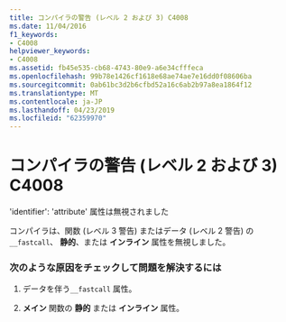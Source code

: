```yaml
---
title: コンパイラの警告 (レベル 2 および 3) C4008
ms.date: 11/04/2016
f1_keywords:
- C4008
helpviewer_keywords:
- C4008
ms.assetid: fb45e535-cb68-4743-80e9-a6e34cfffeca
ms.openlocfilehash: 99b78e1426cf1618e68ae74ae7e16dd0f08606ba
ms.sourcegitcommit: 0ab61bc3d2b6cfbd52a16c6ab2b97a8ea1864f12
ms.translationtype: MT
ms.contentlocale: ja-JP
ms.lasthandoff: 04/23/2019
ms.locfileid: "62359970"
---
```

# <a name="compiler-warning-levels-2-and-3-c4008"></a>コンパイラの警告 (レベル 2 および 3) C4008

'identifier': 'attribute' 属性は無視されました

コンパイラは、関数 (レベル 3 警告) またはデータ (レベル 2 警告) の `__fastcall`、 **静的**、または **インライン** 属性を無視しました。

### <a name="to-fix-by-checking-the-following-possible-causes"></a>次のような原因をチェックして問題を解決するには

1. データを伴う`__fastcall` 属性。

1. **メイン** 関数の **静的** または **インライン** 属性。